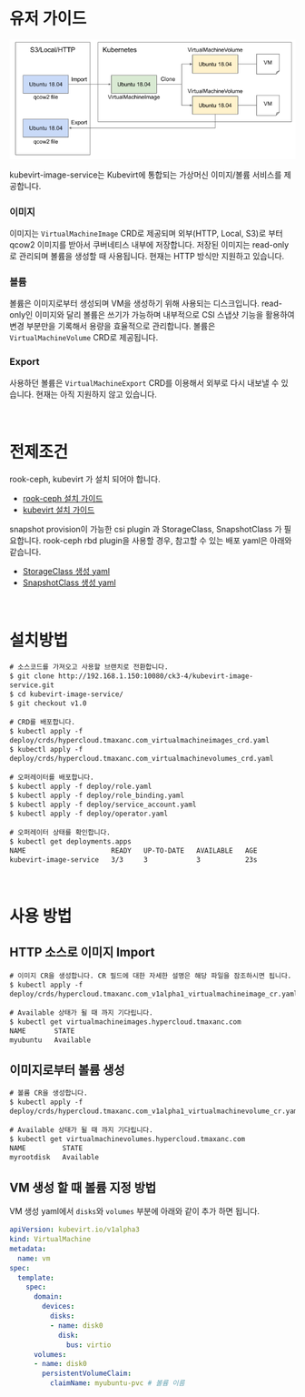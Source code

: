 # 유저 가이드

![이미지설명](assets/kubevirt_image_service.png)

kubevirt-image-service는 Kubevirt에 통합되는 가상머신 이미지/볼륨 서비스를 제공합니다.

### 이미지
이미지는 `VirtualMachineImage` CRD로 제공되며 외부(HTTP, Local, S3)로 부터 qcow2 이미지를 받아서 쿠버네티스 내부에 저장합니다. 저장된 이미지는 read-only로 관리되며 볼륨을 생성할 때 사용됩니다. 현재는 HTTP 방식만 지원하고 있습니다.

### 볼륨
볼륨은 이미지로부터 생성되며 VM을 생성하기 위해 사용되는 디스크입니다. read-only인 이미지와 달리 볼륨은 쓰기가 가능하며 내부적으로 CSI 스냅샷 기능을 활용하여 변경 부분만을 기록해서 용량을 효율적으로 관리합니다. 볼륨은 `VirtualMachineVolume` CRD로 제공됩니다.

### Export
사용하던 볼륨은 `VirtualMachineExport` CRD를 이용해서 외부로 다시 내보낼 수 있습니다. 현재는 아직 지원하지 않고 있습니다.

<br>

# 전제조건
rook-ceph, kubevirt 가 설치 되어야 합니다.
- [rook-ceph 설치 가이드](http://192.168.1.150:10080/ck3-4/hypercloud-rook-ceph)
- [kubevirt 설치 가이드](http://192.168.1.150:10080/hypercloud/hypercloud/wikis/KubeVirt-InstallerGuide)

snapshot provision이 가능한 csi plugin 과 StorageClass, SnapshotClass 가 필요합니다. rook-ceph rbd plugin을 사용할 경우, 참고할 수 있는 배포 yaml은 아래와 같습니다.
- [StorageClass 생성 yaml](https://github.com/rook/rook/blob/master/cluster/examples/kubernetes/ceph/csi/rbd/storageclass.yaml)
- [SnapshotClass 생성 yaml](https://github.com/rook/rook/blob/master/cluster/examples/kubernetes/ceph/csi/rbd/snapshotclass.yaml)

<br>

# 설치방법
```
# 소스코드를 가져오고 사용할 브랜치로 전환합니다.
$ git clone http://192.168.1.150:10080/ck3-4/kubevirt-image-service.git
$ cd kubevirt-image-service/
$ git checkout v1.0

# CRD를 배포합니다.
$ kubectl apply -f deploy/crds/hypercloud.tmaxanc.com_virtualmachineimages_crd.yaml
$ kubectl apply -f deploy/crds/hypercloud.tmaxanc.com_virtualmachinevolumes_crd.yaml

# 오퍼레이터를 배포합니다.
$ kubectl apply -f deploy/role.yaml
$ kubectl apply -f deploy/role_binding.yaml
$ kubectl apply -f deploy/service_account.yaml
$ kubectl apply -f deploy/operator.yaml

# 오퍼레이터 상태를 확인합니다.
$ kubectl get deployments.apps 
NAME                     READY   UP-TO-DATE   AVAILABLE   AGE
kubevirt-image-service   3/3     3            3           23s
```

<br>

# 사용 방법
## HTTP 소스로 이미지 Import
```
# 이미지 CR을 생성합니다. CR 필드에 대한 자세한 설명은 해당 파일을 잠조하시면 됩니다.
$ kubectl apply -f deploy/crds/hypercloud.tmaxanc.com_v1alpha1_virtualmachineimage_cr.yaml

# Available 상태가 될 때 까지 기다립니다.
$ kubectl get virtualmachineimages.hypercloud.tmaxanc.com
NAME       STATE
myubuntu   Available
```

## 이미지로부터 볼륨 생성
```
# 볼륨 CR을 생성합니다.
$ kubectl apply -f deploy/crds/hypercloud.tmaxanc.com_v1alpha1_virtualmachinevolume_cr.yaml

# Available 상태가 될 때 까지 기다립니다.
$ kubectl get virtualmachinevolumes.hypercloud.tmaxanc.com
NAME         STATE
myrootdisk   Available
```

## VM 생성 할 때 볼륨 지정 방법
VM 생성 yaml에서 `disks`와 `volumes` 부분에 아래와 같이 추가 하면 됩니다.
```yaml
apiVersion: kubevirt.io/v1alpha3
kind: VirtualMachine
metadata:
  name: vm
spec:
  template:
    spec:
      domain:
        devices:
          disks:
          - name: disk0
            disk:
              bus: virtio
      volumes:
      - name: disk0
        persistentVolumeClaim:
          claimName: myubuntu-pvc # 볼륨 이름
```
